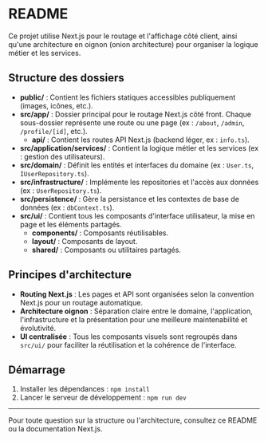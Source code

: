 # README

Ce projet utilise Next.js pour le routage et l'affichage côté client, ainsi qu'une architecture en oignon (onion architecture) pour organiser la logique métier et les services.

## Structure des dossiers

- **public/** : Contient les fichiers statiques accessibles publiquement (images, icônes, etc.).
- **src/app/** : Dossier principal pour le routage Next.js côté front. Chaque sous-dossier représente une route ou une page (ex : `/about`, `/admin`, `/profile/[id]`, etc.).
	- **api/** : Contient les routes API Next.js (backend léger, ex : `info.ts`).
- **src/application/services/** : Contient la logique métier et les services (ex : gestion des utilisateurs).
- **src/domain/** : Définit les entités et interfaces du domaine (ex : `User.ts`, `IUserRepository.ts`).
- **src/infrastructure/** : Implémente les repositories et l'accès aux données (ex : `UserRepository.ts`).
- **src/persistence/** : Gère la persistance et les contextes de base de données (ex : `dbContext.ts`).
- **src/ui/** : Contient tous les composants d'interface utilisateur, la mise en page et les éléments partagés.
	- **components/** : Composants réutilisables.
	- **layout/** : Composants de layout.
	- **shared/** : Composants ou utilitaires partagés.

## Principes d'architecture

- **Routing Next.js** : Les pages et API sont organisées selon la convention Next.js pour un routage automatique.
- **Architecture oignon** : Séparation claire entre le domaine, l'application, l'infrastructure et la présentation pour une meilleure maintenabilité et évolutivité.
- **UI centralisée** : Tous les composants visuels sont regroupés dans `src/ui/` pour faciliter la réutilisation et la cohérence de l'interface.

## Démarrage

1. Installer les dépendances : `npm install`
2. Lancer le serveur de développement : `npm run dev`

---

Pour toute question sur la structure ou l'architecture, consultez ce README ou la documentation Next.js.
